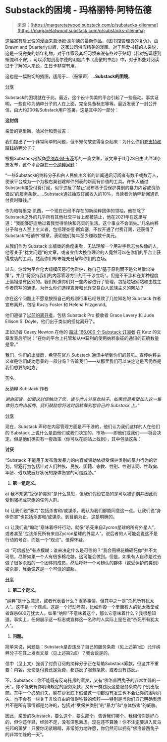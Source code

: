 <!--yml

category: 未分类

date: 2024-05-27 14:27:21

-->

# Substack的困境 - 玛格丽特·阿特伍德

> 来源：[https://margaretatwood.substack.com/p/substacks-dilemma](https://margaretatwood.substack.com/p/substacks-dilemma)

这幅富有启发性的漫画来自汤姆·高尔德的最新作品，《图书馆管理员的复仇》，由Drawn and Quarterly出版，这家公司供应精美的漫画。对于热爱书籍的人来说，这是一份完美的新年礼物，对于作家及其坏习惯来说有些过于贴切（我对拖延感到惭愧和不安），可以添加到高尔德的明信片书《高傲的书店》中，对于那些对阅读过于了解的人来说，生日卡非常有用。

这也是一幅贴切的插图，适用于...（鼓掌声）...**Substack的困境**。

[分享](https://margaretatwood.substack.com/p/substacks-dilemma?utm_source=substack&utm_medium=email&utm_content=share&action=share)

Substack的困境就在于此。最近，这个设计优美的平台引起了一些轰动。事实证明，一些自称为纳粹分子的人在上面，完全具备标志等等。最近发表了一封公开信，由大约200名Substack用户签署。这是其中的一部分：

**这封信**

亲爱的克里斯、哈米什和贾拉吉：

我们提出了一个非常简单的问题，但不知何故变得复杂起来：为什么你们要[支持和赚钱](https://www.theatlantic.com/ideas/archive/2023/11/substack-extremism-nazi-white-supremacy-newsletters/676156/?gift=j9r7avb6p-KY8zdjhsiSZ1RLcOPmvywfPzJWyac8ltI)纳粹分子？

根据Substack出版商[乔纳森·M·卡茨](https://theracket.news/)写的一篇文章，该文章于11月28日由*大西洋*杂志发布，这个平台[存在一个纳粹问题](https://www.theatlantic.com/ideas/archive/2023/11/substack-extremism-nazi-white-supremacy-newsletters/676156/?gift=j9r7avb6p-KY8zdjhsiSZ1RLcOPmvywfPzJWyac8ltI)：

“一些Substack的纳粹分子和白人民族主义者的新闻通讯订阅者有数千或数万人，使该平台成为一个为极右翼创建邮件列表的新而有价值的工具。许多人通过Substack接受付费订阅，似乎违反了禁止‘发布基于受保护类别的暴力内容或资助倡议’的服务条款......Substack通过抽取订阅收入的10%，当读者为纳粹新闻通讯付费时赚钱。”

作为帕特里克·凯西，一个现在已经不存在的新纳粹团体的领袖，他在除了Substack之外的几乎所有其他社交平台上都被禁止，他在2021年在这里写道：“我能够舒适地过着我觉得愉快和充实的生活。这个事业不会消失。”几名纳粹分子和白人至上主义者，包括理查德·斯宾塞，不仅开通了付费订阅，还获得了Substack“畅销书”徽章，表明他们每年至少赚取数千美元。

从我们作为 Substack 出版商的角度来看，无法理解一个用卍字标志为头像的人，他写关于“犹太问题”的文章，或者宣传大换位理论的人竟然可以在你们的平台上获得成功的工具。然而你们却未能充分解释你们的立场。

过去，你曾为平台化大规模厌恶行为辩护，称自己“基于原则而不是公关做出决策”，并且“将坚持我们的内容管理方针的不干涉立场”。但是不干涉和在某种程度上偏袒是有区别的。我们知道你们对一些内容进行了管理，包括垃圾网站和由性工作者撰写的通讯。为什么你们选择宣传和允许交易白人民族主义的网站？

你在这个问题上不愿意按照自己的规则行事已经导致了几位知名的 Substack 作者宣布离开，包括 Rusty Foster 和 Helena Fitzgerald。

他们遵循了[以前的离开者](https://mashable.com/article/substack-writers-leaving-misinformation)，包括 Substack Pro 接收者 Grace Lavery 和 Jude Ellison S. Doyle，他们出于类似的担忧离开了。

正如记者 Casey Newton 在他的 [超过 166,000 个 Substack 订阅者](https://www.platformer.news/p/the-ags-reveal-their-hand-against) 在 Katz 的文章发表后所说：“在你的平台上托管和从中获利的使用纳粹象征的通讯的正确数量是零。”

我们，你们的出版商，希望在官方 Substack 通讯中听到你们的意见。宣传纳粹主义者是你们成功愿景的一部分吗？告诉我们——从那里我们可以决定这是否仍然是我们想要的地方。

签名，

反纳粹 Substack 作者

*谢谢阅读。如果这封信触动了您，请与他人分享此帖子。如果您是希望加入这一集体努力的出版商，我们鼓励您将这封信转载到您自己的 Substack 上。”*

[分享](https://margaretatwood.substack.com/p/substacks-dilemma?utm_source=substack&utm_medium=email&utm_content=share&action=share)

现在，Substack 声称在内容管理方面是不干涉的，他们认为我们这样的人在他们的 Substack 上说什么是由他们或我们决定的，市场——即他们或我们——将会决定。但是他们确实有一套政策（你可以在网站上找到），其中包括这条：

**讨厌**

“Substack 不能用于发布激发暴力的内容或资助依据受保护类别的暴力行为的计划。冒犯行为包括针对人们种族、民族、国籍、宗教、性别、性别认同、性取向、年龄、残疾或医疗状况的身体伤害的可信威胁。”

1.  **第一组定义。**

a) 我不知道“受保护类别”是什么意思，但我们假设它指的是可以被识别并因此而受到骚扰或灭绝的任何人群。

b) 让我们说“暴力”包括杀害和/或谋杀。我认为我们都能同意这一点。让我们说“身体伤害”也包括杀害和/或谋杀。到目前为止，这是明确的。

c) 让我们说“煽动”意味着呼吁行动，就像“杀死来自Zycron星球的所有外星人”，或者甚至“应该杀死所有来自Zycron星球的外星人”。说后者的人可能会说这不是行动的号召，而是一个“观点”。值得怀疑。

d) “可信威胁”有点模糊：谁来决定什么是可信的？“我会用棉花糖砸死你”并不太可信，尽管如果一个人有很多棉花糖，这可能会做到。但是，如果有人自称是过去做了很多杀戮的一个团体的成员，然后呼吁一个可辨认的群体（或受保护的类别）被杀害，我会说这是一个可信的威胁。

[分享](https://margaretatwood.substack.com/p/substacks-dilemma?utm_source=substack&utm_medium=email&utm_content=share&action=share)

1.  **第二个定义。**

“纳粹”是什么意思，或者代表着什么？很多事情，但其中之一是“杀死所有犹太人”。这不是一个观点。这是一个行动号召，比如炸毁一个里面有人的犹太教堂或者谋杀600万犹太人。如果“纳粹”不意味着这个，那么它意味着什么？我很想知道。事实上，任何展示这一标志或宣称这一名称的人实际上是在说“杀死所有犹太人”。

1.  **问题。**

简单来说，问题是：Substack是否违反了自己的服务条款（见上述第1点）允许纳粹分子在其上发表文章（见上述第2点）？我会说是的。

信中（见上文）强调了付费订阅的纳粹分子正在帮助Substack筹款，但这并不重要：内容，无论是付费还是免费，都违反了服务条款，或者没有违反。

不，Substack：你不能既有反乌托邦的噩梦，又有“佛洛普西兔子的非常忙碌的一天”。你不能既有你明确规定的服务条款，又有一群违反这些服务条款的个别出版商。其中一个必须消失，躲在沙发底下假装这一切都没有发生也不会让你的困境消失。也不会有一些关于言论自由的值得称赞的修辞——特别是当你们自己明确表示并不是所有事情都是允许的，包括对“受保护类别”的“暴力”和“身体伤害”的威胁。

因此，亲爱的Substack，要么这个，要么那个。告诉我们哪个。我相信你是好心的，但你还年轻，经验不足，没有深思熟虑。现在还不算晚！你不注定要进入反乌托邦的噩梦！只要你闭紧眼睛，非常努力地许愿，你仍然可以拥有“佛洛普西兔子的非常忙碌的一天”。
